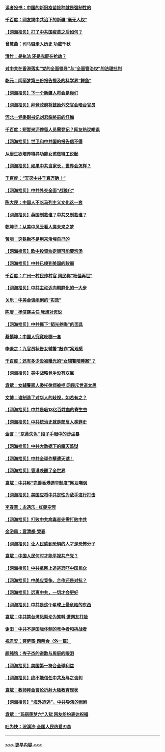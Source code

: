 #### [读者投书：中国的新冠疫苗接种就是强制性的](../pages/nsc993/n12859932.md?t=04070052) 
#### [千百度：网友揭中共治下的新疆“毫无人权”](../pages/nsc993/n12858385.md?t=04070052) 
#### [【网海拾贝】打了中共国疫苗之后如何？](../pages/nsc993/n12857866.md?t=04070052) 
#### [曾慧燕：司马璐走入历史 功载千秋](../pages/nsc993/n12856996.md?t=04070052) 
#### [清竹：是执法 还是赤匪在抢劫？](../pages/nsc993/n12856952.md?t=04070052) 
#### [对中共在香港落实“党的全面领导”与“全面管治权”的法理批判](../pages/nsc993/n12856929.md?t=04070052) 
#### [乾元：闫丽梦第三份报告提及的科学界“鳄鱼”](../pages/nsc993/n12855985.md?t=04070052) 
#### [【网海拾贝】下一个新疆人将会是你们](../pages/nsc993/n12855864.md?t=04070052) 
#### [【网海拾贝】拜登政府将鼓励外交官会晤台官员](../pages/nsc993/n12853615.md?t=04070052) 
#### [河北一党委副书记刘君临终前的忏悔](../pages/nsc993/n12849420.md?t=04070052) 
#### [千百度：短暂来沪停留人员需登记？网友热议嘲讽](../pages/nsc993/n12853497.md?t=04070052) 
#### [【网海拾贝】世卫和中共国的报告信不得](../pages/nsc993/n12850902.md?t=04070052) 
#### [从康生欲培养特异功能女孩做特工说起](../pages/nsc993/n12849289.md?t=04070052) 
#### [【网海拾贝】如果中共当家长，世界会怎样？](../pages/nsc993/n12848436.md?t=04070052) 
#### [千百度：“天灭中共千真万确！”](../pages/nsc993/n12845659.md?t=04070052) 
#### [【网海拾贝】中共外交全面“战狼化”](../pages/nsc993/n12845607.md?t=04070052) 
#### [陈大民：中国人不吃马列主义文化这一套](../pages/nsc993/n12842496.md?t=04070052) 
#### [【网海拾贝】英国制裁谁？中共又制裁谁？](../pages/nsc993/n12840909.md?t=04070052) 
#### [乾坤子：从美中风云看人类未来之梦](../pages/nsc993/n12840590.md?t=04070052) 
#### [苦胆：这铁锹不是用来活埋自己的](../pages/nsc993/n12839512.md?t=04070052) 
#### [【网海拾贝】欧中投资协定很可能要泡汤](../pages/nsc993/n12835122.md?t=04070052) 
#### [【网海拾贝】中共已嗅到美国的软弱](../pages/nsc993/n12832411.md?t=04070052) 
#### [千百度：广州一村民炸村官 网民称“杨佳再世”](../pages/nsc993/n12832380.md?t=04070052) 
#### [【网海拾贝】中共主动迈向朝鲜化的一大步](../pages/nsc993/n12829887.md?t=04070052) 
#### [关乐：中美会谈闹剧的“实效”](../pages/nsc993/n12826698.md?t=04070052) 
#### [陈康：杨洁篪主任  我想对您说](../pages/nsc993/n12826609.md?t=04070052) 
#### [【网海拾贝】中共撕下“韬光养晦”的面具](../pages/nsc993/n12826459.md?t=04070052) 
#### [蔡慎坤：中国人究竟吃哪一套](../pages/nsc993/n12826010.md?t=04070052) 
#### [李退之：九官员状告女辅警“敲诈”案观感](../pages/nsc993/n12823984.md?t=04070052) 
#### [千百度：还有多少没被曝光的“女辅警陪睡案”？](../pages/nsc993/n12822136.md?t=04070052) 
#### [【网海拾贝】美中战略竞争没有双赢](../pages/nsc993/n12822105.md?t=04070052) 
#### [袁斌：女辅警家人委托律师被拒 网民斥世道太黑](../pages/nsc993/n12822004.md?t=04070052) 
#### [文博：谁制造了对华人的歧视，如若有之？](../pages/nsc993/n12821635.md?t=04070052) 
#### [【网海拾贝】中共是吸13亿百姓血的寄生虫](../pages/nsc993/n12819191.md?t=04070052) 
#### [【网海拾贝】中共统治史就是部反人类罪史](../pages/nsc993/n12816738.md?t=04070052) 
#### [金言：“京黄失色” 段子手眼中的沙尘暴](../pages/nsc993/n12815700.md?t=04070052) 
#### [【网海拾贝】中共大数据下的露天监狱](../pages/nsc993/n12811075.md?t=04070052) 
#### [【网海拾贝】中共全球作孽遭天谴！](../pages/nsc993/n12810258.md?t=04070052) 
#### [【网海拾贝】香港唤醒了全世界](../pages/nsc993/n12809100.md?t=04070052) 
#### [袁斌：中共称“完善香港选举制度”网友嘲讽](../pages/nsc993/n12808994.md?t=04070052) 
#### [【网海拾贝】美国应将中共定性为敌手进行打击](../pages/nsc993/n12806870.md?t=04070052) 
#### [李春草：永遇乐 · 红朝空壳](../pages/nsc993/n12805365.md?t=04070052) 
#### [【网海拾贝】打败中共病毒首先需打败中共](../pages/nsc993/n12803930.md?t=04070052) 
#### [金浴凤：宴清都‧哭春](../pages/nsc993/n12801601.md?t=04070052) 
#### [【网海拾贝】让人民感到恐惧的人才是恐怖分子](../pages/nsc993/n12799347.md?t=04070052) 
#### [袁斌：中国人民何时才能平视共产党？](../pages/nsc993/n12799306.md?t=04070052) 
#### [【网海拾贝】中共拿网上追逃恐吓中国民众](../pages/nsc993/n12796905.md?t=04070052) 
#### [【网海拾贝】中美应竞争、合作还是对抗？](../pages/nsc993/n12794675.md?t=04070052) 
#### [【网海拾贝】远离中共，一切才会更好](../pages/nsc993/n12793572.md?t=04070052) 
#### [【网海拾贝】中共是这个星球上最危险的东西](../pages/nsc993/n12791400.md?t=04070052) 
#### [袁斌：中共禁台湾凤梨沦为笑料 遭网友打脸](../pages/nsc993/n12791335.md?t=04070052) 
#### [谢田：中共不是国际体制的竞争者和挑战者](../pages/nsc993/n12791212.md?t=04070052) 
#### [祝君安：菩萨蛮·题两会（外一篇）](../pages/nsc993/n12786801.md?t=04070052) 
#### [颜纯钩：岑子杰的道歉与周庭的眼泪](../pages/nsc993/n12786775.md?t=04070052) 
#### [【网海拾贝】美国第一符合全球利益](../pages/nsc993/n12786666.md?t=04070052) 
#### [【网海拾贝】绝不能信任中共及与之谈判](../pages/nsc993/n12784266.md?t=04070052) 
#### [袁斌：教师拜金言论折射大陆教育现状](../pages/nsc993/n12783868.md?t=04070052) 
#### [【网海拾贝】“海外追逃”，中共导演的闹剧](../pages/nsc993/n12781638.md?t=04070052) 
#### [袁斌：“玛丽莲梦六”入狱 网友纷纷表达祝福](../pages/nsc993/n12781432.md?t=04070052) 
#### [吐为快：浣溪沙·全国人民热爱刃总](../pages/nsc993/n12781393.md?t=04070052) 

----
#### [ >>> 更早内容 <<< ](../indexes/nsc993-earlier.md)

